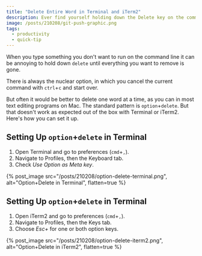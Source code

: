 ```yaml
---
title: "Delete Entire Word in Terminal and iTerm2"
description: Ever find yourself holding down the Delete key on the command line? Here's a way to work faster.
image: /posts/210208/git-push-graphic.png
tags:
  - productivity
  - quick-tip
---
```


When you type something you don't want to run on the command line it can be annoying to hold down `delete` until everything you want to remove is gone.

There is always the nuclear option, in which you cancel the current command with `ctrl`+`c` and start over.

But often it would be better to delete one word at a time, as you can in most text editing programs on Mac. The standard pattern is `option`+`delete`. But that doesn't work as expected out of the box with Terminal or iTerm2. Here's how you can set it up.

## Setting Up `option`+`delete` in Terminal

1. Open Terminal and go to preferences (`cmd`+`,`).
2. Navigate to Profiles, then the Keyboard tab.
3. Check _Use Option as Meta key_.

{% post_image
    src="/posts/210208/option-delete-terminal.png",
    alt="Option+Delete in Terminal",
    flatten=true %}

## Setting Up `option`+`delete` in Terminal

1. Open iTerm2 and go to preferences (`cmd`+`,`).
2. Navigate to Profiles, then the Keys tab.
3. Choose _Esc+_ for one or both option keys.

{% post_image
    src="/posts/210208/option-delete-iterm2.png",
    alt="Option+Delete in iTerm2",
    flatten=true %}
